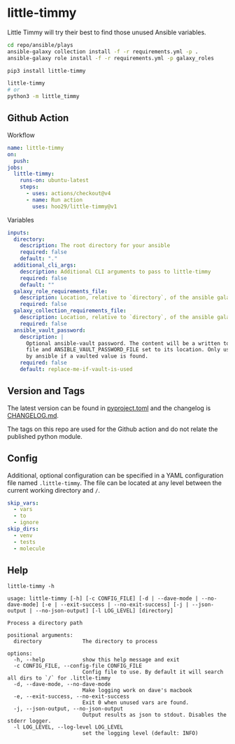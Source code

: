 # little-timmy

Little Timmy will try their best to find those unused Ansible variables.

```sh
cd repo/ansible/plays
ansible-galaxy collection install -f -r requirements.yml -p .
ansible-galaxy role install -f -r requirements.yml -p galaxy_roles

pip3 install little-timmy

little-timmy
# or 
python3 -m little_timmy
```

## Github Action

Workflow

```yaml
name: little-timmy
on:
  push:
jobs:
  little-timmy:
    runs-on: ubuntu-latest
    steps:
      - uses: actions/checkout@v4
      - name: Run action
        uses: hoo29/little-timmy@v1
```

Variables

```yaml
inputs:
  directory:
    description: The root directory for your ansible
    required: false
    default: "."
  additional_cli_args:
    description: Additional CLI arguments to pass to little-timmy
    required: false
    default: ""
  galaxy_role_requirements_file:
    description: Location, relative to `directory`, of the ansible galaxy roles requirements file.
    required: false
  galaxy_collection_requirements_file:
    description: Location, relative to `directory`, of the ansible galaxy collections requirements file.
    required: false
  ansible_vault_password:
    description: |
      Optional ansible-vault password. The content will be a written to a 
      file and ANSIBLE_VAULT_PASSWORD_FILE set to its location. Only used
      by ansible if a vaulted value is found.
    required: false
    default: replace-me-if-vault-is-used
```

## Version and Tags

The latest version can be found in [pyproject.toml](./pyproject.toml) and the
changelog is [CHANGELOG.md](./CHANGELOG.md).

The tags on this repo are used for the Github action and do not relate the published
python module.

## Config

Additional, optional configuration can be specified in a YAML configuration file named `.little-timmy`.
The file can be located at any level between the current working directory and `/`.

```yaml
skip_vars:
  - vars
  - to
  - ignore
skip_dirs:
  - venv
  - tests
  - molecule
```

## Help

```text
little-timmy -h

usage: little-timmy [-h] [-c CONFIG_FILE] [-d | --dave-mode | --no-dave-mode] [-e | --exit-success | --no-exit-success] [-j | --json-output | --no-json-output] [-l LOG_LEVEL] [directory]

Process a directory path

positional arguments:
  directory             The directory to process

options:
  -h, --help            show this help message and exit
  -c CONFIG_FILE, --config-file CONFIG_FILE
                        Config file to use. By default it will search all dirs to `/` for .little-timmy
  -d, --dave-mode, --no-dave-mode
                        Make logging work on dave's macbook
  -e, --exit-success, --no-exit-success
                        Exit 0 when unused vars are found.
  -j, --json-output, --no-json-output
                        Output results as json to stdout. Disables the stderr logger.
  -l LOG_LEVEL, --log-level LOG_LEVEL
                        set the logging level (default: INFO)
```
